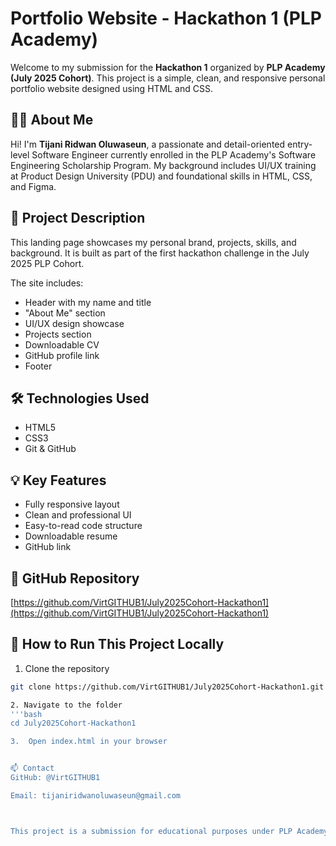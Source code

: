 # Portfolio Website - Hackathon 1 (PLP Academy)

Welcome to my submission for the **Hackathon 1** organized by **PLP Academy (July 2025 Cohort)**. This project is a simple, clean, and responsive personal portfolio website designed using HTML and CSS.

## 👨‍💻 About Me

Hi! I'm **Tijani Ridwan Oluwaseun**, a passionate and detail-oriented entry-level Software Engineer currently enrolled in the PLP Academy's Software Engineering Scholarship Program. My background includes UI/UX training at Product Design University (PDU) and foundational skills in HTML, CSS, and Figma.

## 📁 Project Description

This landing page showcases my personal brand, projects, skills, and background. It is built as part of the first hackathon challenge in the July 2025 PLP Cohort.

The site includes:
- Header with my name and title
- "About Me" section
- UI/UX design showcase
- Projects section
- Downloadable CV
- GitHub profile link
- Footer

## 🛠️ Technologies Used

- HTML5
- CSS3
- Git & GitHub

## 💡 Key Features

- Fully responsive layout
- Clean and professional UI
- Easy-to-read code structure
- Downloadable resume
- GitHub link


## 🔗 GitHub Repository

[https://github.com/VirtGITHUB1/July2025Cohort-Hackathon1](https://github.com/VirtGITHUB1/July2025Cohort-Hackathon1)



## 📄 How to Run This Project Locally

1. Clone the repository  
```bash
git clone https://github.com/VirtGITHUB1/July2025Cohort-Hackathon1.git

2. Navigate to the folder
'''bash
cd July2025Cohort-Hackathon1

3.  Open index.html in your browser


📫 Contact
GitHub: @VirtGITHUB1

Email: tijaniridwanoluwaseun@gmail.com



This project is a submission for educational purposes under PLP Academy's Hackathon 1. All rights reserved © 2025.


